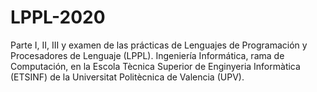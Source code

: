 # LPPL-2020
Parte I, II, III y examen de las prácticas de Lenguajes de Programación y Procesadores de Lenguaje (LPPL).
Ingeniería Informática, rama de Computación, en la Escola Tècnica Superior de Enginyeria Informàtica (ETSINF) de la Universitat Politècnica de Valencia (UPV).

